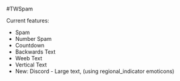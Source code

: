 #TWSpam

Current features:
- Spam
- Number Spam
- Countdown
- Backwards Text
- Weeb Text
- Vertical Text
- New: Discord - Large text, (using regional_indicator emoticons)
